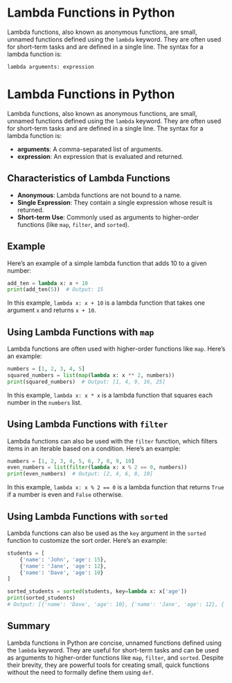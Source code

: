 # Lambda Functions in Python

Lambda functions, also known as anonymous functions, are small, unnamed functions defined using the `lambda` keyword. They are often used for short-term tasks and are defined in a single line. The syntax for a lambda function is:
```
lambda arguments: expression
```

# Lambda Functions in Python

Lambda functions, also known as anonymous functions, are small, unnamed functions defined using the `lambda` keyword. They are often used for short-term tasks and are defined in a single line. The syntax for a lambda function is:

- **arguments**: A comma-separated list of arguments.
- **expression**: An expression that is evaluated and returned.

## Characteristics of Lambda Functions

- **Anonymous**: Lambda functions are not bound to a name.
- **Single Expression**: They contain a single expression whose result is returned.
- **Short-term Use**: Commonly used as arguments to higher-order functions (like `map`, `filter`, and `sorted`).

## Example

Here’s an example of a simple lambda function that adds 10 to a given number:

```python
add_ten = lambda x: x + 10
print(add_ten(5))  # Output: 15
```

In this example, `lambda x: x + 10` is a lambda function that takes one argument `x` and returns `x + 10`.

## Using Lambda Functions with `map`

Lambda functions are often used with higher-order functions like `map`. Here’s an example:

```python
numbers = [1, 2, 3, 4, 5]
squared_numbers = list(map(lambda x: x ** 2, numbers))
print(squared_numbers)  # Output: [1, 4, 9, 16, 25]
```

In this example, `lambda x: x * x` is a lambda function that squares each number in the `numbers` list.

## Using Lambda Functions with `filter`

Lambda functions can also be used with the `filter` function, which filters items in an iterable based on a condition. Here’s an example:

```python
numbers = [1, 2, 3, 4, 5, 6, 7, 8, 9, 10]
even_numbers = list(filter(lambda x: x % 2 == 0, numbers))
print(even_numbers)  # Output: [2, 4, 6, 8, 10]
```

In this example, `lambda x: x % 2 == 0` is a lambda function that returns `True` if a number is even and `False` otherwise.

## Using Lambda Functions with `sorted`

Lambda functions can also be used as the `key` argument in the `sorted` function to customize the sort order. Here’s an example:

```python
students = [
    {'name': 'John', 'age': 15},
    {'name': 'Jane', 'age': 12},
    {'name': 'Dave', 'age': 10}
]

sorted_students = sorted(students, key=lambda x: x['age'])
print(sorted_students)
# Output: [{'name': 'Dave', 'age': 10}, {'name': 'Jane', 'age': 12}, {'name': 'John', 'age': 15}]
```

## Summary

Lambda functions in Python are concise, unnamed functions defined using the `lambda` keyword. They are useful for short-term tasks and can be used as arguments to higher-order functions like `map`, `filter`, and `sorted`. Despite their brevity, they are powerful tools for creating small, quick functions without the need to formally define them using `def`.
